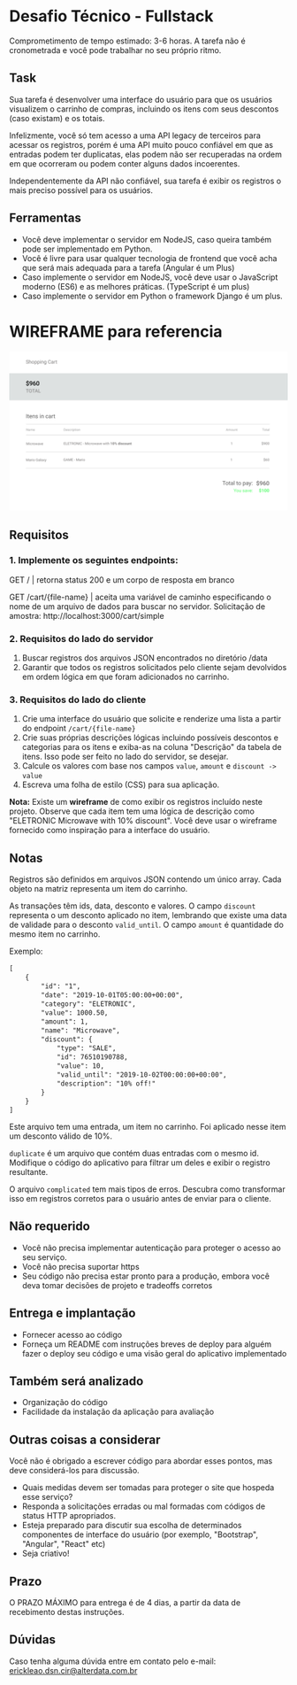 # Desafio Técnico - Fullstack
Comprometimento de tempo estimado: 3-6 horas. A tarefa não é cronometrada e você pode trabalhar no seu próprio ritmo.

## Task
Sua tarefa é desenvolver uma interface do usuário para que os usuários visualizem o carrinho de compras, incluindo os itens com seus descontos (caso existam) e os totais.

Infelizmente, você só tem acesso a uma API legacy de terceiros para acessar os registros, porém é uma API muito pouco confiável em que as entradas podem ter duplicatas, elas podem não ser recuperadas na ordem em que ocorreram ou podem conter alguns dados incoerentes.

Independentemente da API não confiável, sua tarefa é exibir os registros o mais preciso possível para os usuários.

## Ferramentas
* Você deve implementar o servidor em NodeJS, caso queira também pode ser implementado em Python.
* Você é livre para usar qualquer tecnologia de frontend que você acha que será mais adequada para a tarefa (Angular é um Plus)
* Caso implemente o servidor em NodeJS, você deve usar o JavaScript moderno (ES6) e as melhores práticas. (TypeScript é um plus)
* Caso implemente o servidor em Python o framework Django é um plus.

# WIREFRAME para referencia
![alt text](https://raw.githubusercontent.com/erickponce/fullstack-challenge/master/wireframe.png)

## Requisitos

### 1. Implemente os seguintes endpoints:

GET / | retorna status 200 e um corpo de resposta em branco

GET /cart/{file-name} | aceita uma variável de caminho especificando o nome de um arquivo de dados para buscar no servidor. Solicitação de amostra: http://localhost:3000/cart/simple

### 2. Requisitos do lado do servidor

1. Buscar registros dos arquivos JSON encontrados no diretório /data
2. Garantir que todos os registros solicitados pelo cliente sejam devolvidos em ordem lógica em que foram adicionados no carrinho.

### 3. Requisitos do lado do cliente

1. Crie uma interface do usuário que solicite e renderize uma lista a partir do endpoint `/cart/{file-name}`
2. Crie suas próprias descrições lógicas incluindo possíveis descontos e categorias para os itens e exiba-as na coluna "Descrição" da tabela de itens. Isso pode ser feito no lado do servidor, se desejar.
3. Calcule os valores com base nos campos `value`, `amount` e `discount -> value`
4. Escreva uma folha de estilo (CSS) para sua aplicação.

**Nota:** Existe um **wireframe** de como exibir os registros incluído neste projeto. Observe que cada item tem uma lógica de descrição como "ELETRONIC Microwave with 10% discount". Você deve usar o wireframe fornecido como inspiração para a interface do usuário.

## Notas

Registros são definidos em arquivos JSON contendo um único array. Cada objeto na matriz representa um item do carrinho.

As transações têm ids, data, desconto e valores. O campo `discount` representa o um desconto aplicado no item, lembrando que existe uma data de validade para o desconto `valid_until`.
O campo `amount` é quantidade do mesmo item no carrinho.

Exemplo:

```
[
    {
        "id": "1",
        "date": "2019-10-01T05:00:00+00:00",
        "category": "ELETRONIC",
        "value": 1000.50,
        "amount": 1,
        "name": "Microwave",
        "discount": {
            "type": "SALE",
            "id": 76510190788,
            "value": 10,
            "valid_until": "2019-10-02T00:00:00+00:00",
            "description": "10% off!"
        }
    }
]
```

Este arquivo tem uma entrada, um item no carrinho. Foi aplicado nesse item um desconto válido de 10%.

`duplicate` é um arquivo que contém duas entradas com o mesmo id. Modifique o código do aplicativo para filtrar um deles e exibir o registro resultante.

O arquivo `complicated` tem mais tipos de erros. Descubra como transformar isso em registros corretos para o usuário antes de enviar para o cliente.

## Não requerido
* Você não precisa implementar autenticação para proteger o acesso ao seu serviço.
* Você não precisa suportar https
* Seu código não precisa estar pronto para a produção, embora você deva tomar decisões de projeto e tradeoffs corretos

## Entrega e implantação
* Fornecer acesso ao código
* Forneça um README com instruções breves de deploy para alguém fazer o deploy seu código e uma visão geral do aplicativo implementado

## Também será analizado
* Organização do código
* Facilidade da instalação da aplicação para avaliação

## Outras coisas a considerar
Você não é obrigado a escrever código para abordar esses pontos, mas deve considerá-los para discussão.

* Quais medidas devem ser tomadas para proteger o site que hospeda esse serviço?
* Responda a solicitações erradas ou mal formadas com códigos de status HTTP apropriados.
* Esteja preparado para discutir sua escolha de determinados componentes de interface do usuário (por exemplo, "Bootstrap", "Angular", "React" etc)
* Seja criativo!

## Prazo
O PRAZO MÁXIMO para entrega é de 4 dias, a partir da data de recebimento destas instruções.

## Dúvidas
Caso tenha alguma dúvida entre em contato pelo e-mail: erickleao.dsn.cir@alterdata.com.br